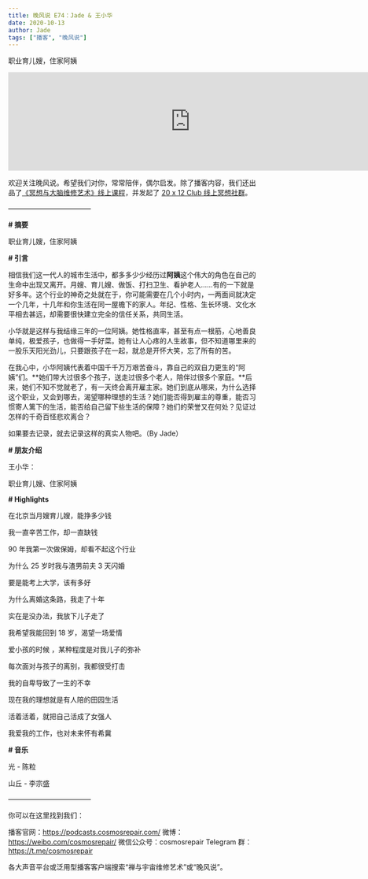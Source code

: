 ```yaml
---
title: 晚风说 E74：Jade & 王小华
date: 2020-10-13
author: Jade
tags: ["播客", "晚风说"]
---
```


职业育儿嫂，住家阿姨

<!--more-->

<iframe src="https://player.fireside.fm/v2/trfV16OE+q2E4LSfV?theme=light" width="740" height="200" frameborder="0" scrolling="no"></iframe>

欢迎关注晚风说。希望我们对你，常常陪伴，偶尔启发。除了播客内容，我们还出品了[《冥想与大脑维修艺术》线上课程](https://mp.weixin.qq.com/s?__biz=MzA5Nzk4MDMxMg==&mid=2247484680&idx=1&sn=2a5b8f1e1f1c1e6820adf5cc95d997fe&chksm=9099dfffa7ee56e9408aa248731e3e3e502c984ca1e577decc28d66d458f2e93a600dc6d6b40&scene=21#wechat_redirect)，并发起了 [20 x 12 Club 线上冥想社群](https://mp.weixin.qq.com/s?__biz=MzA5Nzk4MDMxMg==&mid=2247484834&idx=1&sn=ebd2c537b12e63baef2e9eaac505c26b&chksm=9099df55a7ee5643ab84485931d52082bbb2a6ee7078bdd536faf2cbbcb7bb22783aeaf13d4b&scene=21#wechat_redirect)。

————————————

**# 摘要**

职业育儿嫂，住家阿姨

**# 引言**

相信我们这一代人的城市生活中，都多多少少经历过**阿姨**这个伟大的角色在自己的生命中出现又离开。月嫂、育儿嫂、做饭、打扫卫生、看护老人……有的一下就是好多年。这个行业的神奇之处就在于，你可能需要在几个小时内，一两面间就决定一个几年，十几年和你生活在同一屋檐下的家人。年纪、性格、生长环境、文化水平相去甚远，却需要很快建立完全的信任关系，共同生活。

小华就是这样与我结缘三年的一位阿姨。她性格直率，甚至有点一根筋，心地善良单纯，极爱孩子，也做得一手好菜。她有让人心疼的人生故事，但不知道哪里来的一股乐天阳光劲儿，只要跟孩子在一起，就总是开怀大笑，忘了所有的苦。

在我心中，小华阿姨代表着中国千千万万艰苦奋斗，靠自己的双自力更生的“阿姨”们。**她们带大过很多个孩子，送走过很多个老人，陪伴过很多个家庭。**后来，她们不知不觉就老了，有一天终会离开雇主家。她们到底从哪来，为什么选择这个职业，又会到哪去，渴望哪种理想的生活？她们能否得到雇主的尊重，能否习惯寄人篱下的生活，能否给自己留下些生活的保障？她们的荣誉又在何处？见证过怎样的千奇百怪悲欢离合？

如果要去记录，就去记录这样的真实人物吧。（By Jade）

**# 朋友介绍**

王小华：

职业育儿嫂、住家阿姨

**# Highlights**

在北京当月嫂育儿嫂，能挣多少钱      

我一直辛苦工作，却一直缺钱

90 年我第一次做保姆，却看不起这个行业

为什么 25 岁时我与渣男前夫 3 天闪婚

要是能考上大学，该有多好

为什么离婚这条路，我走了十年

实在是没办法，我放下儿子走了

我希望我能回到 18 岁，渴望一场爱情

爱小孩的时候 ，某种程度是对我儿子的弥补

每次面对与孩子的离别，我都很受打击

我的自卑导致了一生的不幸

现在我的理想就是有人陪的田园生活

活着活着，就把自己活成了女强人

我爱我的工作，也对未来怀有希冀

**# 音乐**

光 - 陈粒

山丘 - 李宗盛

————————————

你可以在这里找到我们：

播客官网：https://podcasts.cosmosrepair.com/
微博：https://weibo.com/cosmosrepair/
微信公众号：cosmosrepair
Telegram 群：https://t.me/cosmosrepair

各大声音平台或泛用型播客客户端搜索“禅与宇宙维修艺术”或“晚风说”。